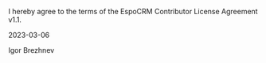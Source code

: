 I hereby agree to the terms of the EspoCRM Contributor License Agreement v1.1.

2023-03-06

Igor Brezhnev
